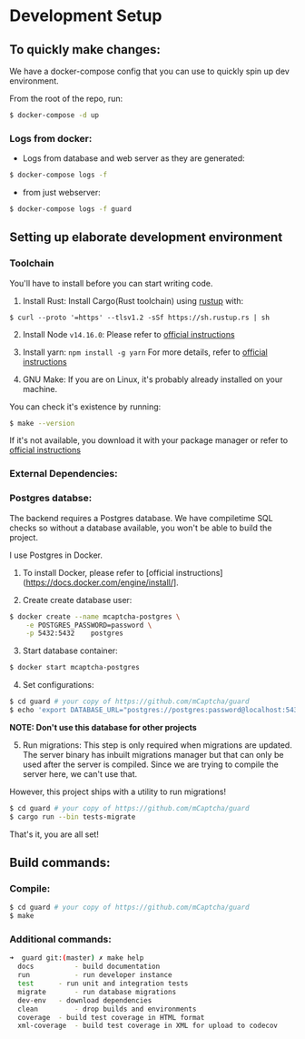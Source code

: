 # Development Setup

## To quickly make changes:

We have a docker-compose config that you can use to quickly spin up dev
environment.

From the root of the repo, run:

```bash
$ docker-compose -d up
```

### Logs from docker:

- Logs from database and web server as they are generated:

```bash
$ docker-compose logs -f
```

- from just webserver:

```bash
$ docker-compose logs -f guard
```

## Setting up elaborate development environment

### Toolchain

You'll have to install before you can start writing code.

1. Install Rust:
   Install Cargo(Rust toolchain) using [rustup](https://rustup.rs/) with:

```
$ curl --proto '=https' --tlsv1.2 -sSf https://sh.rustup.rs | sh
```

2. Install Node `v14.16.0`:
   Please refer to [official instructions](https://nodejs.org/en/download/)

3. Install yarn:
   `npm install -g yarn`
   For more details, refer to [official
   instructions](https://yarnpkg.com/getting-started/install)

4. GNU Make:
   If you are on Linux, it's probably already installed on your machine.

You can check it's existence by running:

```bash
$ make --version
```

If it's not available, you download it with your package manager or
refer to [official instructions](https://www.gnu.org/software/make/)

### External Dependencies:

### Postgres databse:

The backend requires a Postgres database. We have
compiletime SQL checks so without a database available, you won't be
able to build the project.

I use Postgres in Docker.

1. To install Docker, please refer to [official
   instructions](https://docs.docker.com/engine/install/].

2. Create create database user:

```bash
$ docker create --name mcaptcha-postgres \
	-e POSTGRES_PASSWORD=password \
	-p 5432:5432    postgres
```

3. Start database container:

```bash
$ docker start mcaptcha-postgres
```

4. Set configurations:

```bash
$ cd guard # your copy of https://github.com/mCaptcha/guard
$ echo 'export DATABASE_URL="postgres://postgres:password@localhost:5432/postgres"' > .env
```

**NOTE: Don't use this database for other projects**

5. Run migrations:
   This step is only required when migrations are updated. The server
   binary has inbuilt migrations manager but that can only be used after
   the server is compiled. Since we are trying to compile the server here,
   we can't use that.

However, this project ships with a utility to run migrations!

```bash
$ cd guard # your copy of https://github.com/mCaptcha/guard
$ cargo run --bin tests-migrate
```

That's it, you are all set!

## Build commands:

### Compile:

```bash
$ cd guard # your copy of https://github.com/mCaptcha/guard
$ make
```

### Additional commands:

```bash
➜  guard git:(master) ✗ make help
  docs      	- build documentation
  run       	- run developer instance
  test 		- run unit and integration tests
  migrate   	- run database migrations
  dev-env 	- download dependencies
  clean     	- drop builds and environments
  coverage 	- build test coverage in HTML format
  xml-coverage 	- build test coverage in XML for upload to codecov
```
